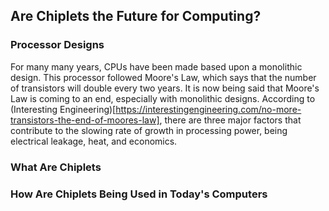 ## Are Chiplets the Future for Computing?

### Processor Designs
For many many years, CPUs have been made based upon a monolithic design. This processor followed Moore's Law, which says that the number of transistors will double every two years. It is now being said that Moore's Law is coming to an end, especially with monolithic designs. According to (Interesting Engineering)[https://interestingengineering.com/no-more-transistors-the-end-of-moores-law], there are three major factors that contribute to the slowing rate of growth in processing power, being electrical leakage, heat, and economics.

### What Are Chiplets

### How Are Chiplets Being Used in Today's Computers
